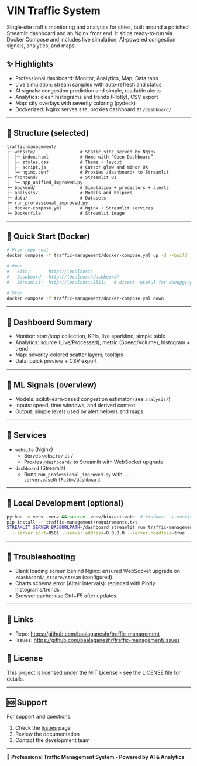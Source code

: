 # VIN Traffic System

Single‑site traffic monitoring and analytics for cities, built around a polished Streamlit dashboard and an Nginx front end. It ships ready‑to‑run via Docker Compose and includes live simulation, AI‑powered congestion signals, analytics, and maps.

## ✨ Highlights

- Professional dashboard: Monitor, Analytics, Map, Data tabs
- Live simulation: stream samples with auto‑refresh and status
- AI signals: congestion prediction and simple, readable alerts
- Analytics: clean histograms and trends (Plotly), CSV export
- Map: city overlays with severity coloring (pydeck)
- Dockerized: Nginx serves site, proxies dashboard at `/dashboard/`

---

## 📁 Structure (selected)

```
traffic-management/
├─ website/                 # Static site served by Nginx
│  ├─ index.html            # Home with “Open Dashboard”
│  ├─ styles.css            # Theme + layout
│  ├─ script.js             # Cursor glow and minor UX
│  └─ nginx.conf            # Proxies /dashboard/ to Streamlit
├─ frontend/                # Streamlit UI
│  └─ app_unified_improved.py
├─ backend/                 # Simulation + predictors + alerts
├─ analysis/                # Models and helpers
├─ data/                    # Datasets
├─ run_professional_improved.py
├─ docker-compose.yml       # Nginx + Streamlit services
└─ Dockerfile               # Streamlit image
```

---

## 🚀 Quick Start (Docker)

```bash
# From repo root
docker compose -f traffic-management/docker-compose.yml up -d --build

# Open
#   Site:       http://localhost/
#   Dashboard:  http://localhost/dashboard/
#   Streamlit:  http://localhost:8511/   # direct, useful for debugging

# Stop
docker compose -f traffic-management/docker-compose.yml down
```

---

## 🎯 Dashboard Summary

- Monitor: start/stop collection, KPIs, live sparkline, simple table
- Analytics: source (Live/Processed), metric (Speed/Volume), histogram + trend
- Map: severity‑colored scatter layers; tooltips
- Data: quick preview + CSV export

---

## 🤖 ML Signals (overview)

- Models: scikit‑learn‑based congestion estimator (see `analysis/`)
- Inputs: speed, time windows, and derived context
- Output: simple levels used by alert helpers and maps

---

## 🐳 Services

- `website` (Nginx)
  - Serves `website/` at `/`
  - Proxies `/dashboard/` to Streamlit with WebSocket upgrade
- `dashboard` (Streamlit)
  - Runs `run_professional_improved.py` with `--server.baseUrlPath=/dashboard`

---

## 🧩 Local Development (optional)

```bash
python -m venv .venv && source .venv/bin/activate  # Windows: .\.venv\Scripts\Activate.ps1
pip install -r traffic-management/requirements.txt
STREAMLIT_SERVER_BASEURLPATH=/dashboard streamlit run traffic-management/run_professional_improved.py \
  --server.port=8501 --server.address=0.0.0.0 --server.headless=true
```

---

## 🧰 Troubleshooting

- Blank loading screen behind Nginx: ensured WebSocket upgrade on `/dashboard/_stcore/stream` (configured).
- Charts schema error (Altair intervals): replaced with Plotly histograms/trends.
- Browser cache: use Ctrl+F5 after updates.

---

## 🔗 Links

- Repo: https://github.com/baalaganeshr/traffic-management
- Issues: https://github.com/baalaganeshr/traffic-management/issues

## 📄 License

This project is licensed under the MIT License - see the LICENSE file for details.

---

## 🆘 Support

For support and questions:
1. Check the [Issues](https://github.com/baalaganeshr/traffic-management/issues) page
2. Review the documentation
3. Contact the development team

---

**🎯 Professional Traffic Management System - Powered by AI & Analytics**
